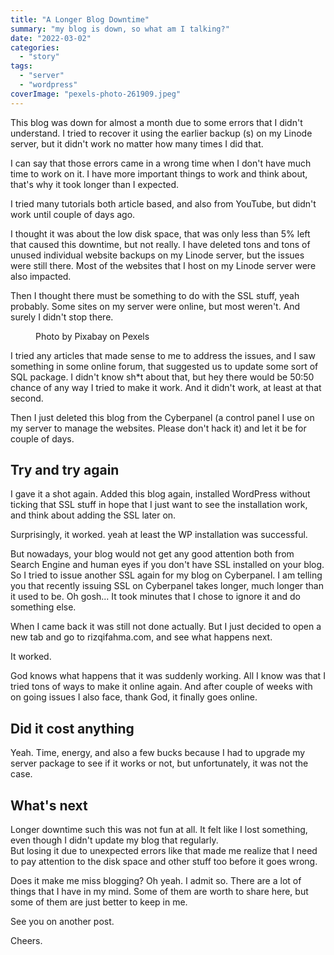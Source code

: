 ```yaml
---
title: "A Longer Blog Downtime"
summary: "my blog is down, so what am I talking?"
date: "2022-03-02"
categories: 
  - "story"
tags: 
  - "server"
  - "wordpress"
coverImage: "pexels-photo-261909.jpeg"
---
```


This blog was down for almost a month due to some errors that I didn't understand. I tried to recover it using the earlier backup (s) on my Linode server, but it didn't work no matter how many times I did that.

I can say that those errors came in a wrong time when I don't have much time to work on it. I have more important things to work and think about, that's why it took longer than I expected.

I tried many tutorials both article based, and also from YouTube, but didn't work until couple of days ago.

I thought it was about the low disk space, that was only less than 5% left that caused this downtime, but not really. I have deleted tons and tons of unused individual website backups on my Linode server, but the issues were still there. Most of the websites that I host on my Linode server were also impacted.

Then I thought there must be something to do with the SSL stuff, yeah probably. Some sites on my server were online, but most weren't. And surely I didn't stop there.

<figure>

<figcaption>

Photo by Pixabay on Pexels

</figcaption>

</figure>

I tried any articles that made sense to me to address the issues, and I saw something in some online forum, that suggested us to update some sort of SQL package. I didn't know sh\*t about that, but hey there would be 50:50 chance of any way I tried to make it work. And it didn't work, at least at that second.

Then I just deleted this blog from the Cyberpanel (a control panel I use on my server to manage the websites. Please don't hack it) and let it be for couple of days.

## Try and try again

I gave it a shot again. Added this blog again, installed WordPress without ticking that SSL stuff in hope that I just want to see the installation work, and think about adding the SSL later on.

Surprisingly, it worked. yeah at least the WP installation was successful.

But nowadays, your blog would not get any good attention both from Search Engine and human eyes if you don't have SSL installed on your blog. So I tried to issue another SSL again for my blog on Cyberpanel. I am telling you that recently issuing SSL on Cyberpanel takes longer, much longer than it used to be. Oh gosh... It took minutes that I chose to ignore it and do something else.

When I came back it was still not done actually. But I just decided to open a new tab and go to rizqifahma.com, and see what happens next.

It worked.

God knows what happens that it was suddenly working. All I know was that I tried tons of ways to make it online again. And after couple of weeks with on going issues I also face, thank God, it finally goes online.

## Did it cost anything

Yeah. Time, energy, and also a few bucks because I had to upgrade my server package to see if it works or not, but unfortunately, it was not the case.

## What's next

Longer downtime such this was not fun at all. It felt like I lost something, even though I didn't update my blog that regularly.  
But losing it due to unexpected errors like that made me realize that I need to pay attention to the disk space and other stuff too before it goes wrong.

Does it make me miss blogging? Oh yeah. I admit so. There are a lot of things that I have in my mind. Some of them are worth to share here, but some of them are just better to keep in me.

See you on another post.

Cheers.
